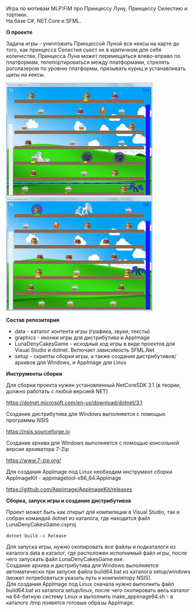 Игра по мотивам MLP:FiM про Принцессу Луну, Принцессу Селестию и тортики.\
На базе C#, NET.Core и SFML.

**О проекте**

Задача игры - уничтожить Принцессой Луной все кексы на карте до того, 
как принцесса Селестия сьест их в критичном для себя количестве.
Принцесса Луна может перемещаться влево-вправо по платформам,
телепортироваться между платформами, стрелять роголазером по уровню
платформы, призывать куриц и устанавливать щиты на кексы.

![LunaDenyCakesGame](screen1.png) ![LunaDenyCakesGame](screen2.png)

**Состав репозитория**

* data - каталог контента игры (графика, звуки, тексты)
* graphics - иконки игры для дистрибутива и AppImage
* LunaDenyCakesGame - исходный код игры в виде проектов для Visual Studio и dotnet.
Включает зависимость SFML.Net
* setup - скрипты сборки игры, а также создания дистрибутивов/архивов для Windows, 
и AppImage для Linux

**Инструменты сборки**

Для сборки проекта нужен установленный NetCoreSDK 3.1 (в теории, должно работать с любой версией NET)

https://dotnet.microsoft.com/en-us/download/dotnet/3.1

Создание дистрибутива для Windows выполняется с помощью программы NSIS

https://nsis.sourceforge.io

Создание архива для Windows выполняется с помощью консольной версии архиватора 
7-Zip

https://www.7-zip.org/

Для создания AppImage под Linux необходим инструмент сборки AppImageKit - 
appimagetool-x86_64.AppImage 

https://github.com/AppImage/AppImageKit/releases

**Сборка, запуск игры и создание дистрибутивов**

Проект может быть как открыт для компиляции в Visual Studio, так и собран командой dotnet 
из каталога, где находится файл LunaDenyCakesGame.csproj

```
dotnet build -c Release
```

Для запуска игры, нужно скопировать все файлы и подкаталоги из каталога data 
в каталог, где расположен исполнимый файл игры, после чего запускать файл 
LunaDenyCakesGame.exe.\
Создание архива и дистрибутива для Windows выполняется автоматически при
запуске файла build64.bat из каталога setup/windows 
(может потребоваться указать путь к компилятору NSIS).\
Для создания AppImage под Linux сначала нужно выполнить файл build64.bat
из каталога setup/linux, после чего скопировать весь каталог на 64-битную
систему Linux и выполнить make_appimage64.sh - в каталоге /tmp
появятся готовые образы AppImage.
